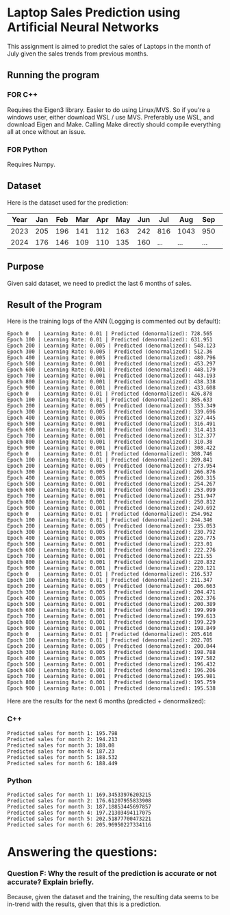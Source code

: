 # Laptop Sales Prediction using Artificial Neural Networks

This assignment is aimed to predict the sales of Laptops in the month of July given the sales trends from previous months.

## Running the program

### FOR C++
Requires the Eigen3 library. Easier to do using Linux/MVS. So if you're a windows user, either download WSL / use MVS. 
Preferably use WSL, and download Eigen and Make. Calling Make directly should compile everything all at once without an issue.

### FOR Python
Requires Numpy.

## Dataset

Here is the dataset used for the prediction:

| Year | Jan | Feb | Mar | Apr | May | Jun | Jul | Aug | Sep | Oct | Nov | Dec |
|------|-----|-----|-----|-----|-----|-----|-----|-----|-----|-----|-----|-----|
| 2023 | 205 | 196 | 141 | 112 | 163 | 242 | 816 | 1043| 950 | 529 | 308 | 214 |
| 2024 | 176 | 146 | 109 | 110 | 135 | 160 | ... | ... | ... | ... | ... | ... |

## Purpose

Given said dataset, we need to predict the last 6 months of sales.

## Result of the Program

Here is the training logs of the ANN (Logging is commented out by default):

```
Epoch 0   | Learning Rate: 0.01 | Predicted (denormalized): 728.565
Epoch 100 | Learning Rate: 0.01 | Predicted (denormalized): 631.951
Epoch 200 | Learning Rate: 0.005 | Predicted (denormalized): 548.123
Epoch 300 | Learning Rate: 0.005 | Predicted (denormalized): 512.36
Epoch 400 | Learning Rate: 0.005 | Predicted (denormalized): 480.796
Epoch 500 | Learning Rate: 0.001 | Predicted (denormalized): 453.297
Epoch 600 | Learning Rate: 0.001 | Predicted (denormalized): 448.179
Epoch 700 | Learning Rate: 0.001 | Predicted (denormalized): 443.193
Epoch 800 | Learning Rate: 0.001 | Predicted (denormalized): 438.338
Epoch 900 | Learning Rate: 0.001 | Predicted (denormalized): 433.608
Epoch 0   | Learning Rate: 0.01 | Predicted (denormalized): 426.878
Epoch 100 | Learning Rate: 0.01 | Predicted (denormalized): 385.633
Epoch 200 | Learning Rate: 0.005 | Predicted (denormalized): 353.349
Epoch 300 | Learning Rate: 0.005 | Predicted (denormalized): 339.696
Epoch 400 | Learning Rate: 0.005 | Predicted (denormalized): 327.445
Epoch 500 | Learning Rate: 0.001 | Predicted (denormalized): 316.491
Epoch 600 | Learning Rate: 0.001 | Predicted (denormalized): 314.413
Epoch 700 | Learning Rate: 0.001 | Predicted (denormalized): 312.377
Epoch 800 | Learning Rate: 0.001 | Predicted (denormalized): 310.38
Epoch 900 | Learning Rate: 0.001 | Predicted (denormalized): 308.422
Epoch 0   | Learning Rate: 0.01 | Predicted (denormalized): 308.746
Epoch 100 | Learning Rate: 0.01 | Predicted (denormalized): 289.841
Epoch 200 | Learning Rate: 0.005 | Predicted (denormalized): 273.954
Epoch 300 | Learning Rate: 0.005 | Predicted (denormalized): 266.876
Epoch 400 | Learning Rate: 0.005 | Predicted (denormalized): 260.315
Epoch 500 | Learning Rate: 0.001 | Predicted (denormalized): 254.267
Epoch 600 | Learning Rate: 0.001 | Predicted (denormalized): 253.099
Epoch 700 | Learning Rate: 0.001 | Predicted (denormalized): 251.947
Epoch 800 | Learning Rate: 0.001 | Predicted (denormalized): 250.812
Epoch 900 | Learning Rate: 0.001 | Predicted (denormalized): 249.692
Epoch 0   | Learning Rate: 0.01 | Predicted (denormalized): 254.962
Epoch 100 | Learning Rate: 0.01 | Predicted (denormalized): 244.346
Epoch 200 | Learning Rate: 0.005 | Predicted (denormalized): 235.053
Epoch 300 | Learning Rate: 0.005 | Predicted (denormalized): 230.792
Epoch 400 | Learning Rate: 0.005 | Predicted (denormalized): 226.775
Epoch 500 | Learning Rate: 0.001 | Predicted (denormalized): 223.01
Epoch 600 | Learning Rate: 0.001 | Predicted (denormalized): 222.276
Epoch 700 | Learning Rate: 0.001 | Predicted (denormalized): 221.55
Epoch 800 | Learning Rate: 0.001 | Predicted (denormalized): 220.832
Epoch 900 | Learning Rate: 0.001 | Predicted (denormalized): 220.121
Epoch 0   | Learning Rate: 0.01 | Predicted (denormalized): 216.537
Epoch 100 | Learning Rate: 0.01 | Predicted (denormalized): 211.347
Epoch 200 | Learning Rate: 0.005 | Predicted (denormalized): 206.663
Epoch 300 | Learning Rate: 0.005 | Predicted (denormalized): 204.471
Epoch 400 | Learning Rate: 0.005 | Predicted (denormalized): 202.376
Epoch 500 | Learning Rate: 0.001 | Predicted (denormalized): 200.389
Epoch 600 | Learning Rate: 0.001 | Predicted (denormalized): 199.999
Epoch 700 | Learning Rate: 0.001 | Predicted (denormalized): 199.613
Epoch 800 | Learning Rate: 0.001 | Predicted (denormalized): 199.229
Epoch 900 | Learning Rate: 0.001 | Predicted (denormalized): 198.849
Epoch 0   | Learning Rate: 0.01 | Predicted (denormalized): 205.616
Epoch 100 | Learning Rate: 0.01 | Predicted (denormalized): 202.705
Epoch 200 | Learning Rate: 0.005 | Predicted (denormalized): 200.044
Epoch 300 | Learning Rate: 0.005 | Predicted (denormalized): 198.788
Epoch 400 | Learning Rate: 0.005 | Predicted (denormalized): 197.582
Epoch 500 | Learning Rate: 0.001 | Predicted (denormalized): 196.432
Epoch 600 | Learning Rate: 0.001 | Predicted (denormalized): 196.206
Epoch 700 | Learning Rate: 0.001 | Predicted (denormalized): 195.981
Epoch 800 | Learning Rate: 0.001 | Predicted (denormalized): 195.759
Epoch 900 | Learning Rate: 0.001 | Predicted (denormalized): 195.538
```

Here are the results for the next 6 months (predicted + denormalized):

### C++
```
Predicted sales for month 1: 195.798
Predicted sales for month 2: 194.213
Predicted sales for month 3: 188.08
Predicted sales for month 4: 187.23
Predicted sales for month 5: 188.532
Predicted sales for month 6: 188.449
```

### Python
```
Predicted sales for month 1: 169.34533976203215
Predicted sales for month 2: 176.61207955833908
Predicted sales for month 3: 187.18853445697857
Predicted sales for month 4: 197.21303494117075
Predicted sales for month 5: 202.51877700473221
Predicted sales for month 6: 205.96950227334116
```

# Answering the questions:

### Question F: Why the result of the prediction is accurate or not accurate? Explain briefly.
Because, given the dataset and the training, the resulting data seems to be in-trend with the results, given that this is a prediction.
